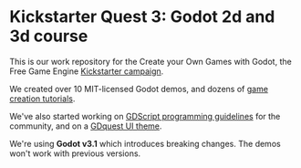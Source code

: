 # Kickstarter Quest 3: Godot 2d and 3d course

This is our work repository for the Create your Own Games with Godot, the Free Game Engine [Kickstarter campaign](https://www.kickstarter.com/projects/gdquest/create-your-own-games-with-godot-the-free-game-eng).

We created over 10 MIT-licensed Godot demos, and dozens of [game creation tutorials](https://www.youtube.com/watch?v=a8hcGWsyaIw&index=3&list=PLhqJJNjsQ7KEHh1pfBLVnLftf0of-tHQu).

We've also started working on [GDScript programming guidelines](docs/code-guidelines.md) for the community, and on a [GDquest UI theme](gdquest-godot-theme).

We're using **Godot v3.1** which introduces breaking changes. The demos won't work with previous versions.
